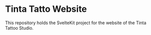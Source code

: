 # Tinta Tatto Website

This repository holds the SvelteKit project for the website of the Tinta Tattoo Studio.